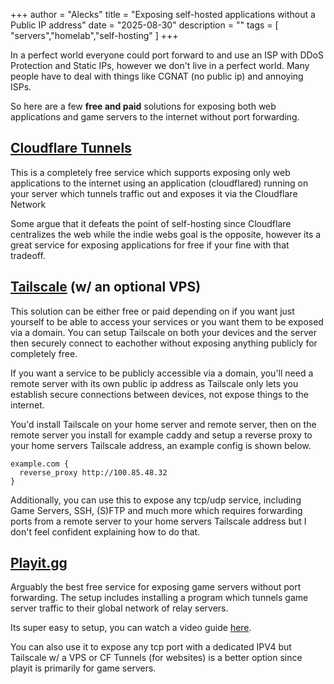 +++
author = "Alecks"
title = "Exposing self-hosted applications without a Public IP address"
date = "2025-08-30"
description = ""
tags = [
    "servers","homelab","self-hosting"
]
+++

In a perfect world everyone could port forward to and use an ISP with DDoS Protection and Static IPs, however we don't live in a perfect world. Many people have to deal with things like CGNAT (no public ip) and annoying ISPs.

So here are a few **free and paid** solutions for exposing both web applications and game servers to the internet without port forwarding.

## [Cloudflare Tunnels](https://developers.cloudflare.com/cloudflare-one/connections/connect-networks/)
This is a completely free service which supports exposing only web applications to the internet using an application (cloudflared) running on your server which tunnels traffic out and exposes it via the Cloudflare Network

Some argue that it defeats the point of self-hosting since Cloudflare centralizes the web while the indie webs goal is the opposite, however its a great service for exposing applications for free if your fine with that tradeoff.

## [Tailscale](https://tailscale.com) (w/ an optional VPS)

This solution can be either free or paid depending on if you want just yourself to be able to access your services or you want them to be exposed via a domain. You can setup Tailscale on both your devices and the server then securely connect to eachother without exposing anything publicly for completely free.

If you want a service to be publicly accessible via a domain, you'll need a remote server with its own public ip address as Tailscale only lets you establish secure connections between devices, not expose things to the internet.

You'd install Tailscale on your home server and remote server, then on the remote server you install for example caddy and setup a reverse proxy to your home servers Tailscale address, an example config is shown below.
```
example.com {
  reverse_proxy http://100.85.48.32
}
```

Additionally, you can use this to expose any tcp/udp service, including Game Servers, SSH, (S)FTP and much more which requires forwarding ports from a remote server to your home servers Tailscale address but I don't feel confident explaining how to do that.

## [Playit.gg](https://playit.gg)

Arguably the best free service for exposing game servers without port forwarding. The setup includes installing a program which tunnels game server traffic to their global network of relay servers.

Its super easy to setup, you can watch a video guide [here](https://www.youtube.com/watch?v=itVVhcid2_Q&pp=ygUUc2V0dGluZyB1cCBwbGF5aXQuZ2fSBwkJsgkBhyohjO8%3D).

You can also use it to expose any tcp port with a dedicated IPV4 but Tailscale w/ a VPS or CF Tunnels (for websites) is a better option since playit is primarily for game servers.